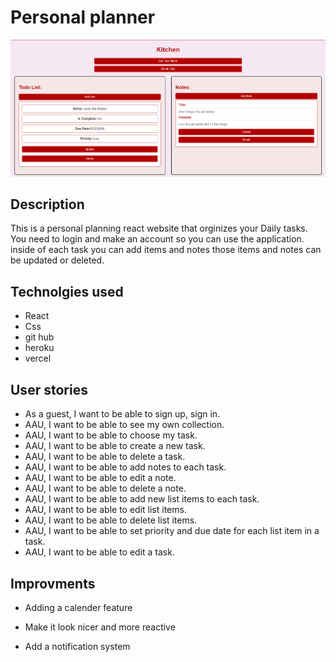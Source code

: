 # Personal planner 

![alt text](image.png)

## Description 
This is a personal planning react website that orginizes your Daily tasks. You need to login and make an account so you can use the application. inside of each task you can add items and notes those items and notes can be updated or deleted.

## Technolgies used 
- React 
- Css
- git hub
- heroku
- vercel  

## User stories
 
- As a guest, I want to be able to sign up, sign in.
- AAU, I want to be able to see my own collection.
- AAU, I want to be able to choose my task.
- AAU, I want to be able to create a new task.
- AAU, I want to be able to delete a task.
- AAU, I want to be able to add notes to each task.
- AAU, I want to be able to edit a note.
- AAU, I want to be able to delete a note.
- AAU, I want to be able to add new list items to each task.
- AAU, I want to be able to edit list items.
- AAU, I want to be able to delete list items.
- AAU, I want to be able to set priority and due date for each list item in a task.
- AAU, I want to be able to edit a task.


 ## Improvments 
 - Adding a calender feature 

- Make it look nicer and more reactive 

- Add a notification system 
 